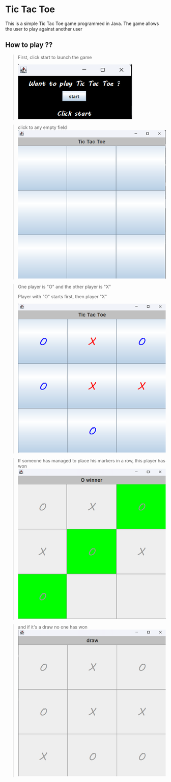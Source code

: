 # Tic Tac Toe

This is a simple Tic Tac Toe game programmed in Java. The game allows the 
user to play against another user

## How to play ??

> First, click start to launch the game
> 
>![img.png](src/img/menu.png)

> click to any empty field
> ![img_1.png](src/img/gui.png)

> One player is "O" and the other player is "X"
> 
> Player with "O" starts first, then player "X"
> 
> ![img_2.png](src/img/play.png)

> If someone has managed to place his markers in a row, this player has won
> ![img_3.png](src/img/winner.png)

> and if it's a draw no one has won
> ![img.png](src/img/img.png)
>
> 